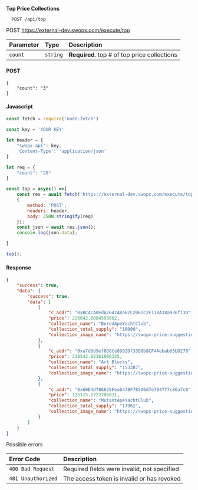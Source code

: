 **Top Price Collections**


```API
  POST /api/top

```

POST https://external-dev.swopx.com/execute/top


| Parameter | Type     | Description                |
| :-------- | :------- | :------------------------- |
| `count` | `string` | **Required**. top # of top price collections  |




<!-- tabs:start -->

#### **POST**

```Example of Top Price Collections 
{
    "count": "3"
}
```

#### **Javascript**

```javascript
const fetch = require('node-fetch')

const key = 'YOUR KEY'

let header = {
    "swopx-api": key,
    'Content-Type': 'application/json'
}

let req = {
    "count": "20"
}

const top = async() =>{
    const res = await fetch('https://external-dev.swopx.com/execute/top',
    {
        method: 'POST',
        headers: header,
        body: JSON.stringify(req)
    });
    const json = await res.json();
    console.log(json.data);

}

top();
```

#### **Response**

```JSON
{
    "success": true,
    "data": {
        "success": true,
        "data": [
            {
                "c_addr": "0xBC4CA0EdA7647A8aB7C2061c2E118A18a936f13D",
                "price": 226642.0084593062,
                "collection_name": "BoredApeYachtClub",
                "collection_total_supply": "10000",
                "collection_image_name": "https://swopx-price-suggestion-images.s3.amazonaws.com/67bc1fff453d5552cd1ebe4364aa304699c5c5d5c9fcb3b93ab3951baa2c1576.png"
            },
            {
                "c_addr": "0xa7d8d9ef8D8Ce8992Df33D8b8CF4Aebabd5bD270",
                "price": 218542.62361006325,
                "collection_name": "Art Blocks",
                "collection_total_supply": "153387",
                "collection_image_name": "https://swopx-price-suggestion-images.s3.amazonaws.com/967f15480bb89f9a52399ce1f85ec13960d68edd12fdd9457ffca81559fdca71.png"
            },
            {
                "c_addr": "0x60E4d786628Fea6478F785A6d7e704777c86a7c6",
                "price": 125115.2722786831,
                "collection_name": "MutantApeYachtClub",
                "collection_total_supply": "17962",
                "collection_image_name": "https://swopx-price-suggestion-images.s3.amazonaws.com/72d8f2e35e980c4015ecd88d49b2084c4782633392f10aa62d590038eb6e9d46.png"
            }
        ]
    }
}
```

<!-- tabs:end -->



Possible errors

| Error Code | Description                |
| :--------  | :------------------------- |
| `400 Bad Request`  | Required fields were invalid, not specified |
| `401 Unauthorized`  | The access token is invalid or has revoked |

